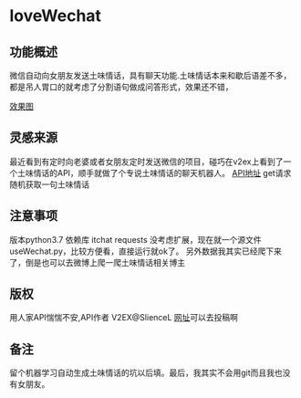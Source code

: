 # loveWechat
功能概述
------
微信自动向女朋友发送土味情话，具有聊天功能.土味情话本来和歇后语差不多，都是吊人胃口的就考虑了分割语句做成问答形式，效果还不错，

[效果图](https://upload-images.jianshu.io/upload_images/12490583-78fa6f649684a9df.jpg?imageMogr2/auto-orient/strip%7CimageView2/2/w/1240)

灵感来源
------
最近看到有定时向老婆或者女朋友定时发送微信的项目，碰巧在v2ex上看到了一个土味情话的API，顺手就做了个专说土味情话的聊天机器人。
[API地址](https://api.lovelive.tools/api/SweetNothings)
get请求随机获取一句土味情话

注意事项
------
版本python3.7
依赖库 
itchat
requests
没考虑扩展，现在就一个源文件useWechat.py，比较方便看，直接运行就ok了。
另外数据我其实已经爬下来了，倒是也可以去微博上爬一爬土味情话相关博主


版权
------
用人家API惴惴不安,API作者 V2EX@SlienceL [网址](https://lovelive.tools)可以去投稿啊

备注
------
留个机器学习自动生成土味情话的坑以后填。最后，我其实不会用git而且我也没有女朋友。
